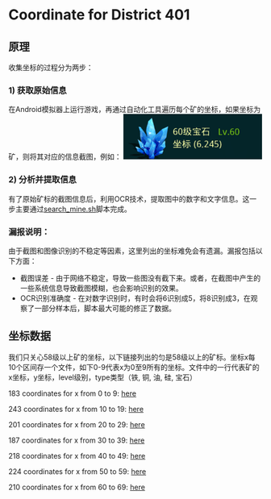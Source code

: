 # Coordinate for District 401

## 原理

收集坐标的过程分为两步：

### 1) 获取原始信息

在Android模拟器上运行游戏，再通过自动化工具遍历每个矿的坐标，如果坐标为矿，则将其对应的信息截图，例如：
![6,245](6_245.bmp "矿标")

### 2) 分析并提取信息

有了原始矿标的截图信息后，利用OCR技术，提取图中的数字和文字信息。这一步主要通过[search_mine.sh](search_mine.sh)脚本完成。


### 漏报说明：

  由于截图和图像识别的不稳定等因素，这里列出的坐标难免会有遗漏。漏报包括以下方面：

  * 截图误差 - 由于网络不稳定，导致一些图没有截下来。或者，在截图中产生的一些系统信息导致截图模糊，也会影响识别的效果。
  * OCR识别准确度 - 在对数字识别时，有时会将6识别成5，将8识别成3，在观察了一部分样本后，脚本最大可能的修正了数据。


## 坐标数据

  我们只关心58级以上矿的坐标，以下链接列出的匀是58级以上的矿标。坐标x每10个区间存一个文件，如下0-9代表x为0至9所有的坐标。文件中的一行代表矿的x坐标，y坐标，level级别，type类型（铁, 铜, 油, 硅, 宝石）

183 coordinates for x from   0 to   9:  [here](result/0-9.csv)

243 coordinates for x from  10 to  19:  [here](result/10-19.csv)

201 coordinates for x from  20 to  29:  [here](result/20-29.csv)

187 coordinates for x from  30 to  39:  [here](result/30-39.csv)

218 coordinates for x from  40 to  49:  [here](result/40-49.csv)

224 coordinates for x from  50 to  59:  [here](result/50-59.csv)

210 coordinates for x from  60 to  69:  [here](result/60-69.csv)
